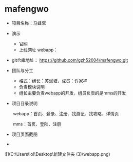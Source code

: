 # mafengwo

- 项目名称：马蜂窝

- 演示

  - 官网 
  - 上线网址  webapp：

- git仓库地址： https://github.com/gzh52004/mafengwo.git

- 团队与分工

  - 格式：组长：苏润塘，成员：许家祥
  - 负责模块说明
  -    组长主要负责webapp的开发，组员负责的是mms的开发

- 项目目录说明

  ​      webapp：首页、登录、注册、找游记、找攻略、详情页

  ​      mms：首页、登陆、注册

- 项目页面截图

- 

![](C:\Users\lol\Desktop\新建文件夹 (3)\webapp.png)
